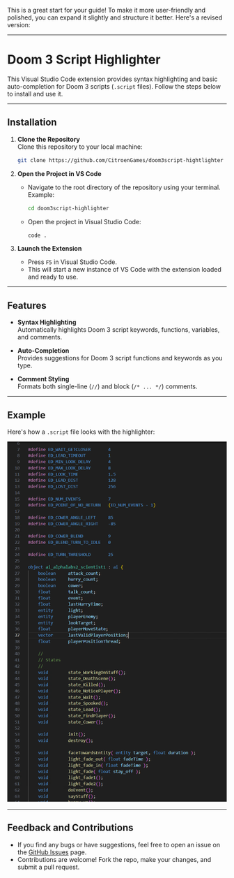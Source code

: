 This is a great start for your guide! To make it more user-friendly and polished, you can expand it slightly and structure it better. Here's a revised version:

---

# **Doom 3 Script Highlighter**

This Visual Studio Code extension provides syntax highlighting and basic auto-completion for Doom 3 scripts (`.script` files). Follow the steps below to install and use it.

---

## **Installation**

1. **Clone the Repository**  
   Clone this repository to your local machine:
   ```bash
   git clone https://github.com/CitroenGames/doom3script-hightlighter
   ```

2. **Open the Project in VS Code**  
   - Navigate to the root directory of the repository using your terminal.  
     Example:
     ```bash
     cd doom3script-highlighter
     ```
   - Open the project in Visual Studio Code:
     ```bash
     code .
     ```

3. **Launch the Extension**  
   - Press `F5` in Visual Studio Code.  
   - This will start a new instance of VS Code with the extension loaded and ready to use.

---

## **Features**
- **Syntax Highlighting**  
  Automatically highlights Doom 3 script keywords, functions, variables, and comments.
  
- **Auto-Completion**  
  Provides suggestions for Doom 3 script functions and keywords as you type.

- **Comment Styling**  
  Formats both single-line (`//`) and block (`/* ... */`) comments.

---

## **Example**

Here's how a `.script` file looks with the highlighter:

![Syntax Highlighter Preview](image.png)

---

## **Feedback and Contributions**
- If you find any bugs or have suggestions, feel free to open an issue on the [GitHub Issues](#) page.
- Contributions are welcome! Fork the repo, make your changes, and submit a pull request.
